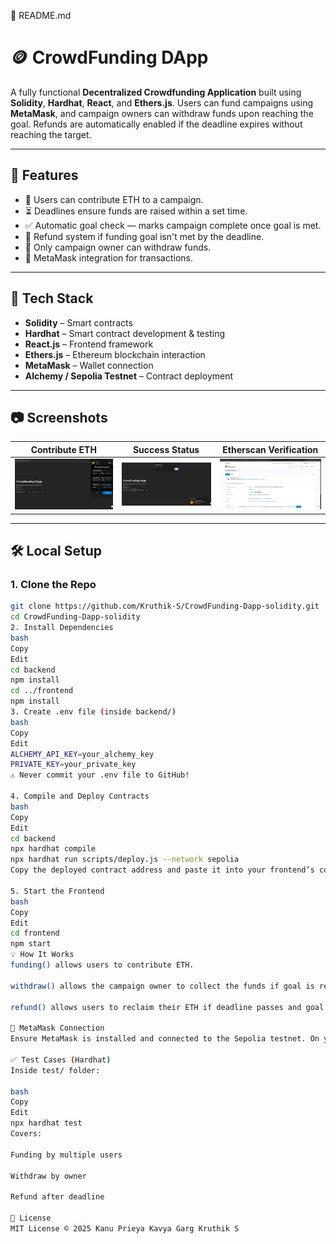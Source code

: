 📄 README.md

# 🪙 CrowdFunding DApp

A fully functional **Decentralized Crowdfunding Application** built using **Solidity**, **Hardhat**, **React**, and **Ethers.js**. Users can fund campaigns using **MetaMask**, and campaign owners can withdraw funds upon reaching the goal. Refunds are automatically enabled if the deadline expires without reaching the target.

---

## 🚀 Features

- 🤑 Users can contribute ETH to a campaign.
- ⏳ Deadlines ensure funds are raised within a set time.
- ✅ Automatic goal check — marks campaign complete once goal is met.
- 💸 Refund system if funding goal isn't met by the deadline.
- 🔐 Only campaign owner can withdraw funds.
- 🦊 MetaMask integration for transactions.

---

## 🧰 Tech Stack

- **Solidity** – Smart contracts
- **Hardhat** – Smart contract development & testing
- **React.js** – Frontend framework
- **Ethers.js** – Ethereum blockchain interaction
- **MetaMask** – Wallet connection
- **Alchemy / Sepolia Testnet** – Contract deployment

---

## 📷 Screenshots

| Contribute ETH | Success Status | Etherscan Verification |
|----------------|------------------|-------------------|
| ![Status](./screenshots/status.png) | ![Actions](./screenshots/actions.png) |![Contribute](./screenshots/verify.png)  |

---

## 🛠️ Local Setup

### 1. Clone the Repo

```bash
git clone https://github.com/Kruthik-S/CrowdFunding-Dapp-solidity.git
cd CrowdFunding-Dapp-solidity
2. Install Dependencies
bash
Copy
Edit
cd backend
npm install
cd ../frontend
npm install
3. Create .env file (inside backend/)
bash
Copy
Edit
ALCHEMY_API_KEY=your_alchemy_key
PRIVATE_KEY=your_private_key
⚠️ Never commit your .env file to GitHub!

4. Compile and Deploy Contracts
bash
Copy
Edit
cd backend
npx hardhat compile
npx hardhat run scripts/deploy.js --network sepolia
Copy the deployed contract address and paste it into your frontend’s config.

5. Start the Frontend
bash
Copy
Edit
cd frontend
npm start
💡 How It Works
funding() allows users to contribute ETH.

withdraw() allows the campaign owner to collect the funds if goal is reached.

refund() allows users to reclaim their ETH if deadline passes and goal not met.

🔐 MetaMask Connection
Ensure MetaMask is installed and connected to the Sepolia testnet. On your first visit, MetaMask will prompt for connection approval.

✅ Test Cases (Hardhat)
Inside test/ folder:

bash
Copy
Edit
npx hardhat test
Covers:

Funding by multiple users

Withdraw by owner

Refund after deadline

📝 License
MIT License © 2025 Kanu Prieya Kavya Garg Kruthik S 

